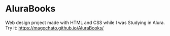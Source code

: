 # AluraBooks
Web design project made with HTML and CSS while I was Studying in Alura.
Try it: https://magochato.github.io/AluraBooks/
